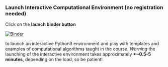 ### Launch Interactive Computational Environment (no registration needed)
Click on the **launch binder button** 

[![Binder](http://mybinder.org/badge.svg)](https://mybinder.org/v2/gh/theofil/CompPhysics/master)

to launch an interactive Python3 environment and play with templates and examples of computational algorithms taught in the course.
*Warning* the launching of the interactive environment takes approximately <b>*~0.5-5 minutes</b>, depending on the load, so be patient!
